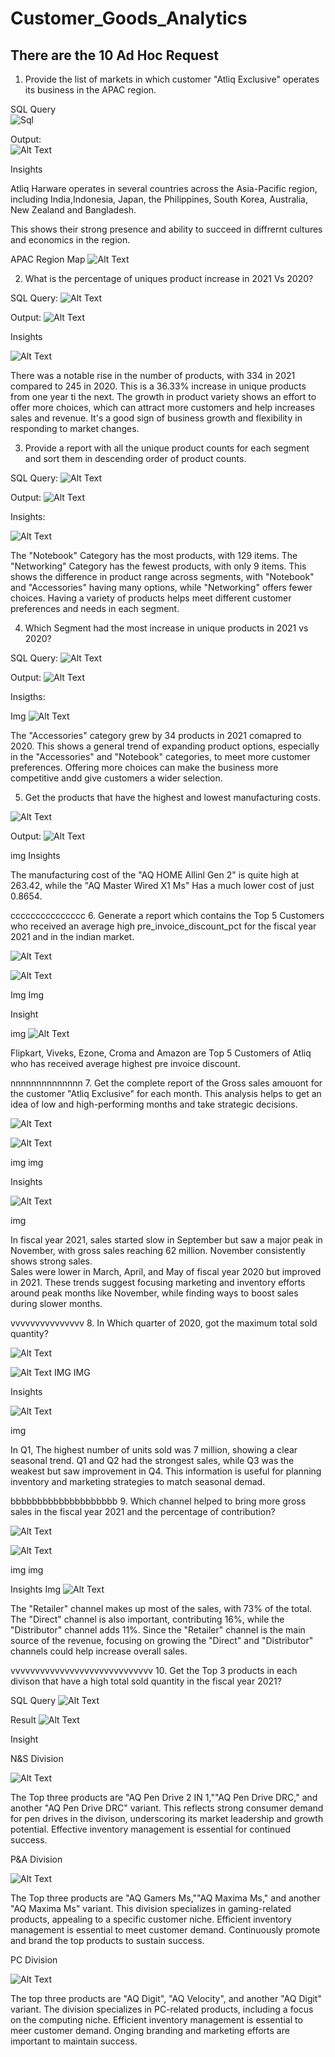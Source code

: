 # Customer_Goods_Analytics

## There are the 10 Ad Hoc Request

1. Provide the list of markets in which customer "Atliq Exclusive" operates its business in the APAC region.

SQL Query          
![Sql](https://github.com/Sumit-Mahat0/Customer_Goods_Analytics/blob/main/SQL%20Images/1%20list%20of%20Market%20code.png)


Output:   
![Alt Text](https://github.com/Sumit-Mahat0/Customer_Goods_Analytics/blob/main/SQL%20Images/1%20list%20of%20Market%20APAC%20result.png)


Insights 

Atliq Harware operates in several countries across the Asia-Pacific region, including India,Indonesia, Japan, the Philippines, South Korea, Australia, New Zealand and Bangladesh. 

This shows their strong presence and ability to succeed in diffrernt cultures and economics in the region.   

APAC Region Map
![Alt Text](https://github.com/Sumit-Mahat0/Customer_Goods_Analytics/blob/main/SQL%20Images/1%20APAC%20Region%20Map.png)



2. What is the percentage of uniques product increase in 2021 Vs 2020?

SQL Query:
![Alt Text](https://github.com/Sumit-Mahat0/Customer_Goods_Analytics/blob/main/SQL%20Images/2%20Unique%20Product%2020%20vs%2021%20code.png)

Output:
![Alt Text](https://github.com/Sumit-Mahat0/Customer_Goods_Analytics/blob/main/SQL%20Images/2%20Unique%20Product%2020%20vs%2021%20Result.png)




Insights

![Alt Text](https://github.com/Sumit-Mahat0/Customer_Goods_Analytics/blob/main/SQL%20Images/2%20chart%2020%20vs%2021.png)


There was a notable rise in the number of products, with 334 in 2021 compared to 245 in 2020.
This is a 36.33% increase in unique products from one year ti the next.
The growth in product variety shows an effort to offer more choices, which can attract more customers and help increases sales and revenue.
It's a good sign of business growth and flexibility in responding to market changes.




3. Provide a report with all the unique product counts for each segment and sort them in descending order of product counts.

SQL Query:
![Alt Text](https://github.com/Sumit-Mahat0/Customer_Goods_Analytics/blob/main/SQL%20Images/3%20Product%20count%20by%20segment%20Code.png)

Output:
![Alt Text](https://github.com/Sumit-Mahat0/Customer_Goods_Analytics/blob/main/SQL%20Images/3%20Product%20count%20by%20segment%20Result.png)


Insights:


![Alt Text](https://github.com/Sumit-Mahat0/Customer_Goods_Analytics/blob/main/SQL%20Images/3%20Product%20count%20by%20segment%20Bar%20chart.png)

   
The "Notebook" Category has the most products, with 129 items. 
The "Networking" Category has the fewest products, with only 9 items. 
This shows the difference in product range across segments, with "Notebook" and "Accessories" having many options, while "Networking" offers fewer choices. 
Having a variety of products helps meet different customer preferences and needs in each segment. 
   

4. Which Segment had the most increase in unique products in 2021 vs 2020?

SQL Query:
![Alt Text](https://github.com/Sumit-Mahat0/Customer_Goods_Analytics/blob/main/SQL%20Images/4%20most%20increase%20unq%20pd%2020%20vs%2021%20code.png)

Output:
![Alt Text](https://github.com/Sumit-Mahat0/Customer_Goods_Analytics/blob/main/SQL%20Images/3%20Product%20count%20by%20segment%20Result.png)


Insigths:

Img
![Alt Text](https://github.com/Sumit-Mahat0/Customer_Goods_Analytics/blob/main/SQL%20Images/4%20most%20increase%20unq%20pd%2020%20vs%2021%20chart.png)

 The "Accessories" category grew by 34 products in 2021 comapred to 2020. 
 This shows a general trend of expanding product options, especially in the "Accessories" and "Notebook" categories, to meet more customer preferences. 
Offering more choices can make the business more competitive andd give customers a wider selection.  
 



5. Get the products that have the highest and lowest manufacturing costs.


![Alt Text](images/my-image.png)

Output:
![Alt Text](https://github.com/Sumit-Mahat0/Customer_Goods_Analytics/blob/main/SQL%20Images/5%20highest%20lower%20manufacturing%20product%20code.png)

   img
Insights  

The manufacturing cost of the "AQ HOME Allinl Gen 2" is quite high at 263.42, while the "AQ Master Wired X1 Ms" Has a much lower cost of just 0.8654.  
   

ccccccccccccccc
6. Generate a report which contains the Top 5 Customers who received an average high pre_invoice_discount_pct for the fiscal year 2021 and in the indian market.   

![Alt Text](images/my-image.png)


![Alt Text](images/my-image.png)

Img
Img


Insight  

img 
![Alt Text](images/my-image.png)


Flipkart, Viveks, Ezone, Croma and Amazon are Top 5 Customers of Atliq who has received average highest pre invoice discount.

nnnnnnnnnnnnnn
7. Get the complete report of the Gross sales amouont for the customer "Atliq Exclusive" for each month. This analysis helps to get an idea of low and high-performing months and take strategic decisions. 

![Alt Text](images/my-image.png)

![Alt Text](images/my-image.png)

img
img


Insights

![Alt Text](images/my-image.png)

img

In fiscal year 2021, sales started slow in September but saw a major peak in November, with gross sales reaching 62 million. 
November consistently shows strong sales.  
Sales were lower in March, April, and May of fiscal year 2020 but improved in 2021. 
These trends suggest focusing marketing and inventory efforts around peak months like November, while finding ways to boost sales during slower months. 



vvvvvvvvvvvvvvv
8. In Which quarter of 2020, got the maximum total sold quantity? 

![Alt Text](images/my-image.png)

![Alt Text](images/my-image.png)
    IMG IMG

Insights 

![Alt Text](images/my-image.png)

  img 

In Q1, The highest number of units sold was 7 million, showing a clear seasonal trend. Q1 and Q2 had the strongest sales, while Q3 was the weakest but saw improvement in Q4. 
This information is useful for planning inventory and marketing strategies to match seasonal demad. 





bbbbbbbbbbbbbbbbbbbb 
9. Which channel helped to bring more gross sales in the fiscal year 2021 and the percentage of contribution? 

![Alt Text](images/my-image.png)

![Alt Text](images/my-image.png)


img img


Insights 
    Img
    ![Alt Text](images/my-image.png) 

The "Retailer" channel makes up most of the sales, with 73% of the total. 
The "Direct" channel is also important, contributing 16%, while the "Distributor" channel adds 11%. 
Since the "Retailer" channel is the main source of the revenue, focusing on growing the "Direct" and "Distributor" channels could help increase overall sales. 
    







vvvvvvvvvvvvvvvvvvvvvvvvvvvvv 
10. Get the Top 3 products in each divison that have a high total sold quantity in the fiscal year 2021?  


SQL Query
![Alt Text](https://github.com/Sumit-Mahat0/Customer_Goods_Analytics/blob/main/SQL%20Images/10%20Top%203%20Product%20code.png)

Result
![Alt Text](https://github.com/Sumit-Mahat0/Customer_Goods_Analytics/blob/main/SQL%20Images/10%20Top%203%20Product%20result.png)

Insight 

N&S Division  

![Alt Text](https://github.com/Sumit-Mahat0/Customer_Goods_Analytics/blob/main/SQL%20Images/10%20Top%203%20Product%20chart%20N%26S%20Divison.png)
  

The Top three products are "AQ Pen Drive 2 IN 1,""AQ Pen Drive DRC," and another "AQ Pen Drive DRC" variant. 
This reflects strong consumer demand for pen drives in the divison, underscoring its market leadership and growth potential. 
Effective inventory management is essential for continued success. 


P&A Division 

![Alt Text](https://github.com/Sumit-Mahat0/Customer_Goods_Analytics/blob/main/SQL%20Images/10%20Top%203%20Product%20chart%20P%26A%20Divison.png)


The Top three products are "AQ Gamers Ms,""AQ Maxima Ms," and another "AQ Maxima Ms" variant. 
This division specializes in gaming-related products, appealing to a specific customer niche. 
Efficient inventory management is essential to meet customer demand. 
Continuously promote and brand the top products to sustain success. 

PC Division 

![Alt Text](https://github.com/Sumit-Mahat0/Customer_Goods_Analytics/blob/main/SQL%20Images/10%20Top%203%20Product%20chart%20PC%20Divison.png)


The top three products are "AQ Digit", "AQ Velocity", and another "AQ Digit" variant. 
The division specializes in PC-related products, including a focus on the computing niche. 
Efficient inventory management is essential to meer customer demand. 
Onging branding and marketing efforts are important to maintain success. 
